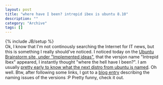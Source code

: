 ```yaml
--- 
layout: post 
title: "where have I been? intrepid ibex is ubuntu 8.10"
description: ""
category: "Archive"
tags: []
---
```

{% include JB/setup %}  
Ok, I know  that I'm not continously searching the Internet for IT news, but this is something I really should've noticed. I noticed today on the <a href="http://brainstorm.ubuntu.com/implemented_ideas/8.04/">Ubuntu Brainstorm site, under "Implemented ideas"</a>, that the versjon name "Intrepid Ibex" appeared, I instantly thought "where the hell have I been?". I am usually <a href="http://phun-ky.net/2007/08/hardy-heron-succeeds-gutsy-gibbon">pretty early to know what the next distro from ubuntu is named</a>.
 Oh well.
 Btw, after following some links, I got to a <a href="http://whijo.net/blog/brad/2008/02/21/intrepid-ibex.html">blog entry</a> describing the naming issues of the versions :P Pretty funny, check it out.
